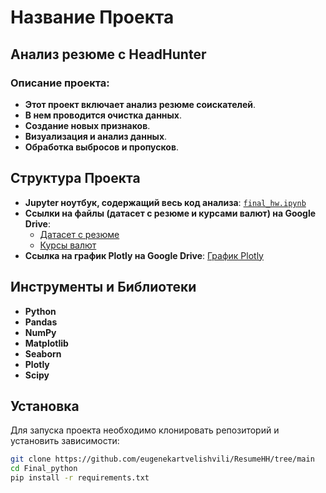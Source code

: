 # Название Проекта

## Анализ резюме с HeadHunter

### Описание проекта: 
- **Этот проект включает анализ резюме соискателей**. 
- **В нем проводится очистка данных**. 
- **Создание новых признаков**.
- **Визуализация и анализ данных**.
- **Обработка выбросов и пропусков**.

## Структура Проекта

- **Jupyter ноутбук, содержащий весь код анализа**: [`final_hw.ipynb`](final_hw.ipynb)
- **Ссылки на файлы (датасет с резюме и курсами валют) на Google Drive**:
  - [Датасет с резюме](https://drive.google.com/file/d/1v9-j0a3F1an1AE0cUkYUx_VNTbItkUbj/view?usp=sharing)
  - [Курсы валют](https://drive.google.com/file/d/1fK304LeG9_VheU_uJh-rbzSFxzRwZFyC/view?usp=sharing)
- **Ссылка на график Plotly на Google Drive**: [График Plotly](https://drive.google.com/file/d/11ecqUD7wJCjXzEtRyzeORtH6YWYKlYGI/view?usp=sharing)



## Инструменты и Библиотеки

- **Python**
- **Pandas**
- **NumPy**
- **Matplotlib**
- **Seaborn**
- **Plotly**
- **Scipy**

## Установка

Для запуска проекта необходимо клонировать репозиторий и установить зависимости:

```bash
git clone https://github.com/eugenekartvelishvili/ResumeHH/tree/main
cd Final_python
pip install -r requirements.txt

